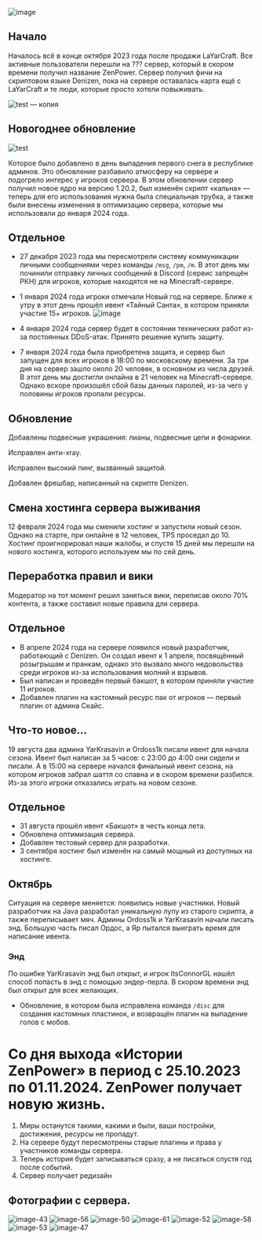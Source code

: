 ![image](https://github.com/user-attachments/assets/422a5cc9-09f9-4329-bd1b-0aee5d39472f)

## Начало
Началось всё в конце октября 2023 года после продажи LaYarCraft. Все активные пользователи перешли на ??? сервер, который в скором времени получил название ZenPower.
Сервер получил фичи на скриптовом языке Denizen, пока на сервере оставалась карта ещё с LaYarCraft и те люди, которые просто хотели повыживать.

![test — копия](https://github.com/user-attachments/assets/8a41b7db-fe64-4776-94af-30457eaff4bb)


## Новогоднее обновление
![test](https://github.com/user-attachments/assets/712dca93-d602-4712-bec6-c41d08d11c88)

Которое было добавлено в день выпадения первого снега в республике админов.
Это обновление разбавило атмосферу на сервере и подогрело интерес у игроков сервера.
В этом обновлении сервер получил новое ядро на версию 1.20.2, был изменён скрипт «кальна» — теперь для его использования нужна была специальная трубка, а также были внесены изменения в оптимизацию сервера, которые мы использовали до января 2024 года.

## Отдельное
- 27 декабря 2023 года мы пересмотрели систему коммуникации личными сообщениями через команды `/msg`, `/pm`, `/m`. В этот день мы починили отправку личных сообщений в Discord (сервис запрещён РКН) для игроков, которые находятся не на Minecraft-сервере.

- 1 января 2024 года игроки отмечали Новый год на сервере. Ближе к утру в этот день прошёл ивент «Тайный Санта», в котором приняли участие 15+ игроков.
![image](https://github.com/user-attachments/assets/2e265a11-1b66-4c69-bec7-ea9a0e286141)


- 4 января 2024 года сервер будет в состоянии технических работ из-за постоянных DDoS-атак. Принято решение купить защиту.

- 7 января 2024 года была приобретена защита, и сервер был запущен для всех игроков в 18:00 по московскому времени. За три дня на сервер зашло около 20 человек, в основном из числа друзей. В этот день мы достигли онлайна в 21 человек на Minecraft-сервере. Однако вскоре произошёл сбой базы данных паролей, из-за чего у половины игроков пропали ресурсы.

## Обновление
Добавлены подвесные украшения: лианы, подвесные цепи и фонарики.

Исправлен анти-xray.

Исправлен высокий пинг, вызванный защитой.

Добавлен фрешбар, написанный на скрипте Denizen.

## Смена хостинга сервера выживания
12 февраля 2024 года мы сменили хостинг и запустили новый сезон. Однако на старте, при онлайне в 12 человек, TPS проседал до 10. Хостинг проигнорировал наши жалобы, и спустя 15 дней мы перешли на нового хостинга, которого используем мы по сей день.

## Переработка правил и вики
Модератор на тот момент решил заняться вики, переписав около 70% контента, а также составил новые правила для сервера.

## Отдельное
- В апреле 2024 года на сервере появился новый разработчик, работающий с Denizen. Он создал ивент к 1 апреля, посвящённый розыгрышам и пранкам, однако это вызвало много недовольства среди игроков из-за использования молний и взрывов.
- Был написан и проведён первый бакшот, в котором приняли участие 11 игроков.
- Добавлен плагин на кастомный ресурс пак от игроков — первый плагин от админа Скайс.

## Что-то новое...
19 августа два админа YarKrasavin и Ordoss1k писали ивент для начала сезона. Ивент был написан за 5 часов: с 23:00 до 4:00 они сидели и писали. А в 15:00 на сервере начался финальный ивент сезона, на котором игроков забрал шаттл со спавна и в скором времени разбился. Из-за этого игроки отказались играть на новом сезоне.

## Отдельное 
- 31 августа прошёл ивент «Бакшот» в честь конца лета.
- Обновлена оптимизация сервера.
- Добавлен тестовый сервер для разработки.
- 3 сентября хостинг был изменён на самый мощный из доступных на хостинге.

## Октябрь
Ситуация на сервере меняется: появились новые участники. Новый разработчик на Java разработал уникальную лупу из старого скрипта, а также переписывает мяч. Админы Ordoss1k и YarKrasavin начали писать энд. Большую часть писал Ордос, а Яр пытался выиграть время для написание ивента.
### Энд

По ошибке YarKrasavin энд был открыт, и игрок ItsConnorGL нашёл способ попасть в энд с помощью эндер-перла. В скором времени энд был открыт для всех желающих.

- Обновление, в котором была исправлена команда `/disc` для создания кастомных пластинок, и возвращён плагин на выпадение голов с мобов.

# Со дня выхода «Истории ZenPower» в период с 25.10.2023 по 01.11.2024. ZenPower получает новую жизнь.
1. Миры останутся такими, какими и были, ваши постройки, достижения, ресурсы не пропадут.
2. На сервере будут пересмотрены старые плагины и права у участников команды сервера.
3. Теперь история будет записываться сразу, а не писаться спустя год после событий.
4. Сервер получает редизайн

## Фотографии с сервера.
![image-43](https://github.com/user-attachments/assets/ca0945d0-2f02-43fb-afe5-f42d830aec02)
![image-56](https://github.com/user-attachments/assets/52c6116e-6595-4a17-ae0a-72e5478c5422)
![image-50](https://github.com/user-attachments/assets/82d253bf-3502-4980-bdd8-df6bfffc3440)
![image-61](https://github.com/user-attachments/assets/8de83ee7-98a5-4198-8db9-37ff8113438b)
![image-52](https://github.com/user-attachments/assets/215b772b-4e18-4546-a227-9cd36c57f334)
![image-58](https://github.com/user-attachments/assets/8d2eec3a-71e9-4f57-878f-82a8d9ea3c6e)
![image-53](https://github.com/user-attachments/assets/7b28deec-42b7-4b84-ad6a-10930a9d5f86)
![image-47](https://github.com/user-attachments/assets/02ab3fe8-4e04-4411-a597-0220dcc51919)






